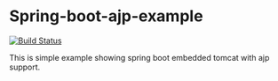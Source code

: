 # Spring-boot-ajp-example

[![Build Status](https://travis-ci.org/saurabhnemade/spring-boot-ajp-example.svg?branch=master)](https://travis-ci.org/saurabhnemade/spring-boot-ajp-example)


This is simple example showing spring boot embedded tomcat with ajp support.